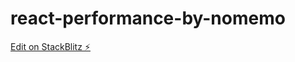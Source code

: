 # react-performance-by-nomemo

[Edit on StackBlitz ⚡️](https://stackblitz.com/edit/optimize-react-rendering-5npnwl)